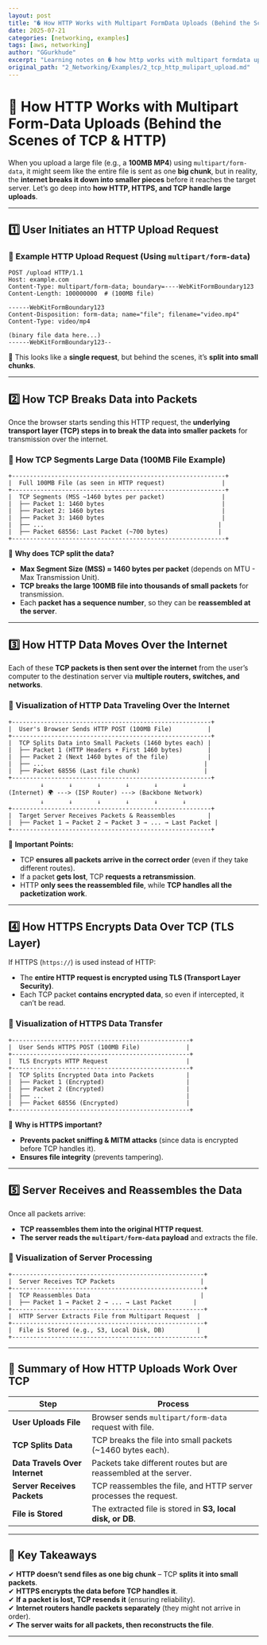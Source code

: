 ```yaml
---
layout: post
title: "� How HTTP Works with Multipart FormData Uploads (Behind the Scenes of TCP & HTTP)"
date: 2025-07-21
categories: [networking, examples]
tags: [aws, networking]
author: "GGurkhude"
excerpt: "Learning notes on � how http works with multipart formdata uploads (behind the scenes of tcp & http)"
original_path: "2_Networking/Examples/2_tcp_http_mulipart_upload.md"
---
```


# 🚀 How HTTP Works with Multipart Form-Data Uploads (Behind the Scenes of TCP & HTTP)

When you upload a large file (e.g., a **100MB MP4**) using `multipart/form-data`, it might seem like the entire file is sent as one **big chunk**, but in reality, the **internet breaks it down into smaller pieces** before it reaches the target server. Let’s go deep into **how HTTP, HTTPS, and TCP handle large uploads**.

---

## **1️⃣ User Initiates an HTTP Upload Request**
### 📌 Example HTTP Upload Request (Using `multipart/form-data`)
```http
POST /upload HTTP/1.1
Host: example.com
Content-Type: multipart/form-data; boundary=----WebKitFormBoundary123
Content-Length: 100000000  # (100MB file)

------WebKitFormBoundary123
Content-Disposition: form-data; name="file"; filename="video.mp4"
Content-Type: video/mp4

(binary file data here...)
------WebKitFormBoundary123--
```
🔹 This looks like a **single request**, but behind the scenes, it’s **split into small chunks**.

---

## **2️⃣ How TCP Breaks Data into Packets**
Once the browser starts sending this HTTP request, the **underlying transport layer (TCP) steps in to break the data into smaller packets** for transmission over the internet.

### 📌 How TCP Segments Large Data (100MB File Example)
```
+------------------------------------------------------------+
|  Full 100MB File (as seen in HTTP request)                |
+------------------------------------------------------------+
|  TCP Segments (MSS ~1460 bytes per packet)                |
|  ├── Packet 1: 1460 bytes                                 |
|  ├── Packet 2: 1460 bytes                                 |
|  ├── Packet 3: 1460 bytes                                 |
|  ├── ...                                                 |
|  ├── Packet 68556: Last Packet (~700 bytes)              |
+------------------------------------------------------------+
```
🔹 **Why does TCP split the data?**  
- **Max Segment Size (MSS) ≈ 1460 bytes per packet** (depends on MTU - Max Transmission Unit).  
- **TCP breaks the large 100MB file into thousands of small packets** for transmission.  
- Each **packet has a sequence number**, so they can be **reassembled at the server**.  

---

## **3️⃣ How HTTP Data Moves Over the Internet**
Each of these **TCP packets is then sent over the internet** from the user’s computer to the destination server via **multiple routers, switches, and networks**.

### 📌 Visualization of HTTP Data Traveling Over the Internet
```
+--------------------------------------------------------+
|  User's Browser Sends HTTP POST (100MB File)          |
+--------------------------------------------------------+
|  TCP Splits Data into Small Packets (1460 bytes each) |
|  ├── Packet 1 (HTTP Headers + First 1460 bytes)       |
|  ├── Packet 2 (Next 1460 bytes of the file)           |
|  ├── ...                                             |
|  ├── Packet 68556 (Last file chunk)                  |
+--------------------------------------------------------+
         ↓       ↓       ↓       ↓       ↓       ↓
(Internet) 🌍 ---> (ISP Router) ---> (Backbone Network)
         ↓       ↓       ↓       ↓       ↓       ↓
+--------------------------------------------------------+
|  Target Server Receives Packets & Reassembles         |
|  ├── Packet 1 → Packet 2 → Packet 3 → ... → Last Packet |
+--------------------------------------------------------+
```
🔹 **Important Points:**  
- TCP **ensures all packets arrive in the correct order** (even if they take different routes).  
- If a packet **gets lost**, TCP **requests a retransmission**.  
- HTTP **only sees the reassembled file**, while **TCP handles all the packetization work**.  

---

## **4️⃣ How HTTPS Encrypts Data Over TCP (TLS Layer)**
If HTTPS (`https://`) is used instead of HTTP:
- The **entire HTTP request is encrypted using TLS (Transport Layer Security)**.
- Each TCP packet **contains encrypted data**, so even if intercepted, it can’t be read.

### 📌 Visualization of HTTPS Data Transfer
```
+--------------------------------------------------+
|  User Sends HTTPS POST (100MB File)             |
+--------------------------------------------------+
|  TLS Encrypts HTTP Request                      |
+--------------------------------------------------+
|  TCP Splits Encrypted Data into Packets         |
|  ├── Packet 1 (Encrypted)                       |
|  ├── Packet 2 (Encrypted)                       |
|  ├── ...                                        |
|  ├── Packet 68556 (Encrypted)                   |
+--------------------------------------------------+
```
🔹 **Why is HTTPS important?**
- **Prevents packet sniffing & MITM attacks** (since data is encrypted before TCP handles it).
- **Ensures file integrity** (prevents tampering).

---

## **5️⃣ Server Receives and Reassembles the Data**
Once all packets arrive:
- **TCP reassembles them into the original HTTP request**.
- **The server reads the `multipart/form-data` payload** and extracts the file.

### 📌 Visualization of Server Processing
```
+------------------------------------------------------+
|  Server Receives TCP Packets                        |
+------------------------------------------------------+
|  TCP Reassembles Data                               |
|  ├── Packet 1 → Packet 2 → ... → Last Packet      |
+------------------------------------------------------+
|  HTTP Server Extracts File from Multipart Request  |
+------------------------------------------------------+
|  File is Stored (e.g., S3, Local Disk, DB)         |
+------------------------------------------------------+
```

---

## **🔹 Summary of How HTTP Uploads Work Over TCP**
| **Step** | **Process** |
|----------|------------|
| **User Uploads File** | Browser sends `multipart/form-data` request with file. |
| **TCP Splits Data** | TCP breaks the file into small packets (~1460 bytes each). |
| **Data Travels Over Internet** | Packets take different routes but are reassembled at the server. |
| **Server Receives Packets** | TCP reassembles the file, and HTTP server processes the request. |
| **File is Stored** | The extracted file is stored in **S3, local disk, or DB**. |

---

## **🔹 Key Takeaways**
✔ **HTTP doesn’t send files as one big chunk** – TCP **splits it into small packets**.  
✔ **HTTPS encrypts the data before TCP handles it**.  
✔ **If a packet is lost, TCP resends it** (ensuring reliability).  
✔ **Internet routers handle packets separately** (they might not arrive in order).  
✔ **The server waits for all packets, then reconstructs the file**.  

---
